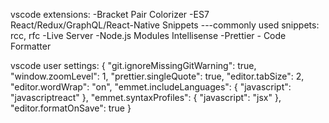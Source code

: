 vscode extensions:
-Bracket Pair Colorizer
-ES7 React/Redux/GraphQL/React-Native Snippets
---commonly used snippets: rcc, rfc
-Live Server
-Node.js Modules Intellisense
-Prettier - Code Formatter

vscode user settings:
{
"git.ignoreMissingGitWarning": true,
"window.zoomLevel": 1,
"prettier.singleQuote": true,
"editor.tabSize": 2,
"editor.wordWrap": "on",
"emmet.includeLanguages": {
"javascript": "javascriptreact"
},
"emmet.syntaxProfiles": {
"javascript": "jsx"
},
"editor.formatOnSave": true
}
